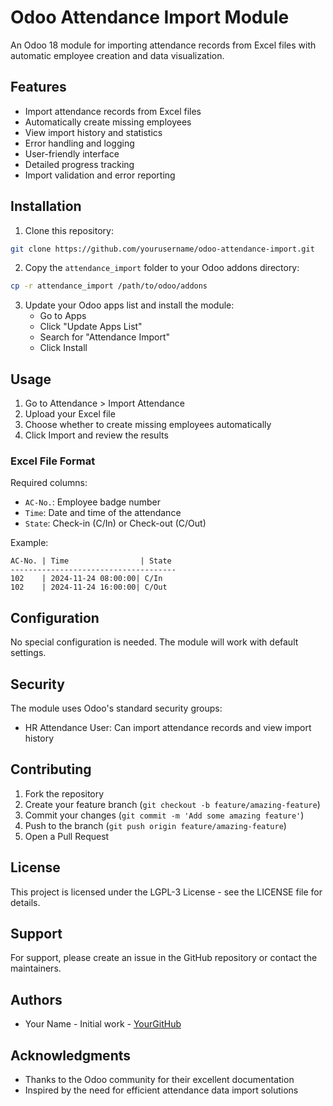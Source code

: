 # Odoo Attendance Import Module

An Odoo 18 module for importing attendance records from Excel files with automatic employee creation and data visualization.

## Features

- Import attendance records from Excel files
- Automatically create missing employees
- View import history and statistics
- Error handling and logging
- User-friendly interface
- Detailed progress tracking
- Import validation and error reporting

## Installation

1. Clone this repository:
```bash
git clone https://github.com/yourusername/odoo-attendance-import.git
```

2. Copy the `attendance_import` folder to your Odoo addons directory:
```bash
cp -r attendance_import /path/to/odoo/addons
```

3. Update your Odoo apps list and install the module:
   - Go to Apps
   - Click "Update Apps List"
   - Search for "Attendance Import"
   - Click Install

## Usage

1. Go to Attendance > Import Attendance
2. Upload your Excel file
3. Choose whether to create missing employees automatically
4. Click Import and review the results

### Excel File Format

Required columns:
- `AC-No.`: Employee badge number
- `Time`: Date and time of the attendance
- `State`: Check-in (C/In) or Check-out (C/Out)

Example:
```
AC-No. | Time                | State
-------------------------------------
102    | 2024-11-24 08:00:00| C/In
102    | 2024-11-24 16:00:00| C/Out
```

## Configuration

No special configuration is needed. The module will work with default settings.

## Security

The module uses Odoo's standard security groups:
- HR Attendance User: Can import attendance records and view import history

## Contributing

1. Fork the repository
2. Create your feature branch (`git checkout -b feature/amazing-feature`)
3. Commit your changes (`git commit -m 'Add some amazing feature'`)
4. Push to the branch (`git push origin feature/amazing-feature`)
5. Open a Pull Request

## License

This project is licensed under the LGPL-3 License - see the LICENSE file for details.

## Support

For support, please create an issue in the GitHub repository or contact the maintainers.

## Authors

- Your Name - Initial work - [YourGitHub](https://github.com/yourusername)

## Acknowledgments

- Thanks to the Odoo community for their excellent documentation
- Inspired by the need for efficient attendance data import solutions
